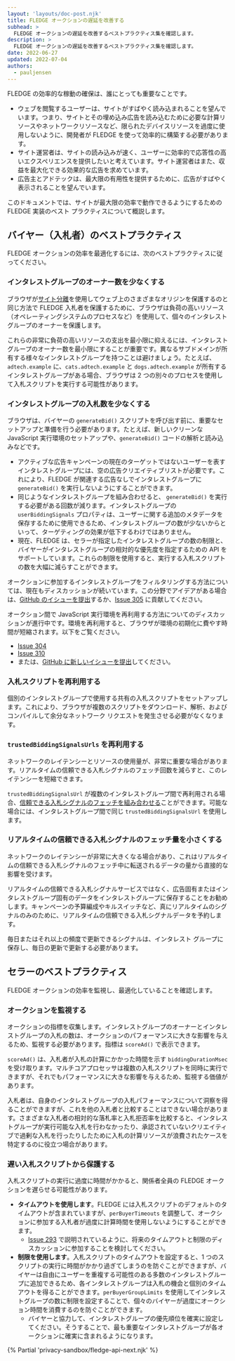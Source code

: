 ```yaml
---
layout: 'layouts/doc-post.njk'
title: FLEDGE オークションの遅延を改善する
subhead: >
  FLEDGE オークションの遅延を改善するベストプラクティス集を確認します。
description: >
  FLEDGE オークションの遅延を改善するベストプラクティス集を確認します。
date: 2022-06-27
updated: 2022-07-04
authors:
  - pauljensen
---
```


FLEDGE の効率的な稼動の確保は、誰にとっても重要なことです。

- ウェブを閲覧するユーザーは、サイトがすばやく読み込まれることを望んでいます。つまり、サイトとその埋め込み広告を読み込むために必要な計算リソースやネットワークリソースなど、限られたデバイスリソースを過度に使用しないように、開発者が FLEDGE を使って効率的に構築する必要があります。
- サイト運営者は、サイトの読み込みが速く、ユーザーに効率的で応答性の高いエクスペリエンスを提供したいと考えています。サイト運営者はまた、収益を最大化できる効果的な広告を求めています。
- 広告主とアドテックは、最大限の有用性を提供するために、広告がすばやく表示されることを望んでいます。

このドキュメントでは、サイトが最大限の効率で動作できるようにするための FLEDGE 実装のベスト プラクティスについて概説します。

## バイヤー（入札者）のベストプラクティス

FLEDGE オークションの効率を最適化するには、次のベストプラクティスに従ってください。

### インタレストグループのオーナー数を少なくする

ブラウザが[サイト分離](https://www.chromium.org/Home/chromium-security/site-isolation/)を使用してウェブ上のさまざまなオリジンを保護するのと同じ方法で FLEDGE 入札者を保護するために、ブラウザは負荷の高いリソース（オペレーティングシステムのプロセスなど）を使用して、個々のインタレストグループのオーナーを保護します。

これらの非常に負荷の高いリソースの支出を最小限に抑えるには、インタレストグループのオーナー数を最小限にすることが重要です。異なるサブドメインが所有する様々なインタレストグループを持つことは避けましょう。たとえば、 `adtech.example` に、`cats.adtech.example` と `dogs.adtech.example` が所有するインタレストグループがある場合、ブラウザは 2 つの別々のプロセスを使用して入札スクリプトを実行する可能性があります。

### インタレストグループの入札数を少なくする

ブラウザは、バイヤーの `generateBid()` スクリプトを呼び出す前に、重要なセットアップと準備を行う必要があります。たとえば、新しいクリーンな JavaScript 実行環境のセットアップや、`generateBid()` コードの解析と読み込みなどです。

- アクティブな広告キャンペーンの現在のターゲットではないユーザーを表すインタレストグループには、空の広告クリエイティブリストが必要です。これにより、FLEDGE が関連する広告なしでインタレストグループに `generateBid()` を実行しないようにすることができます。
- 同じようなインタレストグループを組み合わせると、 `generateBid()` を実行する必要がある回数が減ります。インタレストグループの `userBiddingSignals` プロパティは、ユーザーに関する追加のメタデータを保存するために使用できるため、インタレストグループの数が少ないからといって、ターゲティングの効果が低下するわけではありません。
- 現在、FLEDGE は、セラーが指定したインタレストグループの数の制限と、バイヤーがインタレストグループの相対的な優先度を指定するための API をサポートしています。これらの制限を使用すると、実行する入札スクリプトの数を大幅に減らすことができます。

オークションに参加するインタレストグループをフィルタリングする方法については、現在もディスカッションが続いています。この分野でアイデアがある場合は、[GitHub のイシューを提出](https://github.com/WICG/turtledove/issues/new)するか、[Issue 305](https://github.com/WICG/turtledove/issues/305) に貢献してください。

オークション間で JavaScript 実行環境を再利用する方法についてのディスカッションが進行中です。環境を再利用すると、ブラウザが環境の初期化に費やす時間が短縮されます。以下をご覧ください。

- [Issue 304](https://github.com/WICG/turtledove/issues/304)
- [Issue 310](https://github.com/WICG/turtledove/issues/310)
- または、[GitHub に新しいイシューを提出](https://github.com/WICG/turtledove/issues/new)してください。

### 入札スクリプトを再利用する

個別のインタレストグループで使用する共有の入札スクリプトをセットアップします。これにより、ブラウザが複数のスクリプトをダウンロード、解析、およびコンパイルして余分なネットワーク リクエストを発生させる必要がなくなります。

### `trustedBiddingSignalsUrls` を再利用する

ネットワークのレイテンシーとリソースの使用量が、非常に重要な場合があります。リアルタイムの信頼できる入札シグナルのフェッチ回数を減らすと、このレイテンシーを短縮できます。

`trustedBiddingSignalsUrl` が複数のインタレストグループ間で再利用される場合、[信頼できる入札シグナルのフェッチを組み合わせる](https://github.com/WICG/turtledove/blob/main/FLEDGE.md#11-joining-interest-groups)ことができます。可能な場合には、インタレストグループ間で同じ `trustedBiddingSignalsUrl` を使用します。

### リアルタイムの信頼できる入札シグナルのフェッチ量を小さくする

ネットワークのレイテンシーが非常に大きくなる場合があり、これはリアルタイムの信頼できる入札シグナルのフェッチ中に転送されるデータの量から直接的な影響を受けます。

リアルタイムの信頼できる入札シグナルサービスではなく、広告固有またはインタレストグループ固有のデータをインタレストグループに保存することをお勧めします。キャンペーンの予算編成やキルスイッチなど、真にリアルタイムのシグナルのみのために、リアルタイムの信頼できる入札シグナルデータを予約します。

毎日またはそれ以上の頻度で更新できるシグナルは、インタレスト グループに保存し、毎日の更新で更新する必要があります。

## セラーのベストプラクティス

FLEDGE オークションの効率を監視し、最適化していることを確認します。

### オークションを監視する

オークションの指標を収集します。インタレストグループのオーナーとインタレストグループの入札の数は、オークションのパフォーマンスに大きな影響を与えるため、監視する必要があります。指標は `scoreAd()` で表示できます。

`scoreAd()` は、入札者が入札の計算にかかった時間を示す `biddingDurationMsec` を受け取ります。マルチコアプロセッサは複数の入札スクリプトを同時に実行できますが、それでもパフォーマンスに大きな影響を与えるため、監視する価値があります。

入札者は、自身のインタレストグループの入札パフォーマンスについて洞察を得ることができますが、これを他の入札者と比較することはできない場合があります。さまざまな入札者の相対的な落札率と入札拒否率を比較すると、インタレストグループが実行可能な入札を行わなかったり、承認されていないクリエイティブで過剰な入札を行ったりしたために入札の計算リソースが浪費されたケースを特定するのに役立つ場合があります。

### 遅い入札スクリプトから保護する

入札スクリプトの実行に過度に時間がかかると、関係者全員の FLEDGE オークションを遅らせる可能性があります。

- **タイムアウトを使用します**。FLEDGE には入札スクリプトのデフォルトのタイムアウトが含まれていますが、`perBuyerTimeouts` を調整して、オークションに参加する入札者が過度に計算時間を使用しないようにすることができます。
    - [Issue 293](https://github.com/WICG/turtledove/issues/293) で説明されているように、将来のタイムアウトと制限のディスカッションに参加することを検討してください。
- **制限を使用します**。入札スクリプトのタイムアウトを設定すると、1 つのスクリプトの実行に時間がかかり過ぎてしまうのを防ぐことができますが、バイヤーは自由にユーザーを重複する可能性のある多数のインタレストグループに追加できるため、各インタレストグループは入札の機会と個別のタイムアウトを得ることができます。`perBuyerGroupLimits` を使用してインタレストグループの数に制限を設定することで、個々のバイヤーが過度にオークション時間を消費するのを防ぐことができます。
    - バイヤーと協力して、インタレストグループの優先順位を確実に設定してください。そうすることで、最も重要なインタレストグループが各オークションに確実に含まれるようになります。

{% Partial 'privacy-sandbox/fledge-api-next.njk' %}
